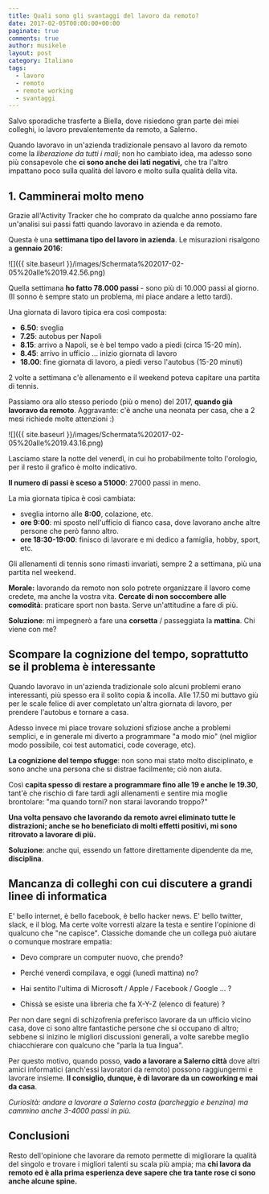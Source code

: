 ```yaml
---
title: Quali sono gli svantaggi del lavoro da remoto?
date: 2017-02-05T00:00:00+00:00
paginate: true
comments: true
author: musikele
layout: post
category: Italiano
tags:
  - lavoro
  - remoto
  - remote working
  - svantaggi
---
```

Salvo sporadiche trasferte a Biella, dove risiedono gran parte dei miei colleghi, io lavoro prevalentemente da remoto, a Salerno.

Quando lavoravo in un'azienda tradizionale pensavo al lavoro da remoto come la _liberazione da tutti i mali_; non ho cambiato idea, ma adesso sono più consapevole che **ci sono anche dei lati negativi,** che tra l'altro impattano poco sulla qualità del lavoro e molto sulla qualità della vita.

## 1. Camminerai molto meno

Grazie all'Activity Tracker che ho comprato da qualche anno possiamo fare un'analisi sui passi fatti quando lavoravo in azienda e da remoto.

Questa è una **settimana tipo del lavoro in azienda**. Le misurazioni risalgono a **gennaio 2016**:

![]({{ site.baseurl }}/images/Schermata%202017-02-05%20alle%2019.42.56.png)

Quella settimana **ho fatto 78.000 passi** - sono più di 10.000 passi al giorno. (Il sonno è sempre stato un problema, mi piace andare a letto tardi).

Una giornata di lavoro tipica era così composta:

* **6.50**: sveglia
* **7.25**: autobus per Napoli
* **8.15**: arrivo a Napoli, se è bel tempo vado a piedi (circa 15-20 min).
* **8.45**: arrivo in ufficio ... inizio giornata di lavoro
* **18.00**: fine giornata di lavoro, a piedi verso l'autobus (15-20 minuti)

2 volte a settimana c'è allenamento e il weekend poteva capitare una partita di tennis.

Passiamo ora allo stesso periodo (più o meno) del 2017, **quando già lavoravo da remoto**. Aggravante: c'è anche una neonata per casa, che a 2 mesi richiede molte attenzioni :)

![]({{ site.baseurl }}/images/Schermata%202017-02-05%20alle%2019.43.16.png)

Lasciamo stare la notte del venerdì, in cui ho probabilmente tolto l'orologio, per il resto il grafico è molto indicativo.

**Il numero di passi è sceso a 51000**: 27000 passi in meno.

La mia giornata tipica è così cambiata:

* sveglia intorno alle **8:00**, colazione, etc.
* **ore 9:00**: mi sposto nell'ufficio di fianco casa, dove lavorano anche altre persone che però fanno altro.
* **ore 18:30-19:00**: finisco di lavorare e mi dedico a famiglia, hobby, sport, etc.

Gli allenamenti di tennis sono rimasti invariati, sempre 2 a settimana, più una partita nel weekend.

**Morale:** lavorando da remoto non solo potrete organizzare il lavoro come credete, ma anche la vostra vita. **Cercate di non soccombere alle comodità**: praticare sport non basta.  Serve un'attitudine a fare di più.

**Soluzione**: mi impegnerò a fare una **corsetta** / passeggiata la **mattina**. Chi viene con me?

## Scompare la cognizione del tempo, soprattutto se il problema è interessante

Quando lavoravo in un'azienda tradizionale solo alcuni problemi erano interessanti, più spesso era il solito copia & incolla. Alle 17.50 mi buttavo giù per le scale felice di aver completato un'altra giornata di lavoro, per prendere l'autobus e tornare a casa.

Adesso invece mi piace trovare soluzioni sfiziose anche a problemi semplici, e in generale mi diverto a programmare "a modo mio" (nel miglior modo possibile, coi test automatici, code coverage, etc).

**La cognizione del tempo sfugge**: non sono mai stato molto disciplinato, e sono anche una persona che si distrae facilmente; ciò non aiuta.

Così **capita spesso di restare a programmare fino alle 19 e anche le 19.30**, tant'è che rischio di fare tardi agli allenamenti e sentire mia moglie brontolare: "ma quando torni? non starai lavorando troppo?"

**Una volta pensavo che lavorando da remoto avrei eliminato tutte le distrazioni; anche se ho beneficiato di molti effetti positivi, mi sono ritrovato a lavorare di più.**

**Soluzione**: anche qui, essendo un fattore direttamente dipendente da me, **disciplina**.

## Mancanza di colleghi con cui discutere a grandi linee di informatica

E' bello internet, è bello facebook, è bello hacker news. E' bello twitter, slack, e il blog. Ma certe volte vorresti alzare la testa e sentire l'opinione di qualcuno che "ne capisce". Classiche domande che un collega può aiutare o comunque mostrare empatia:

* Devo comprare un computer nuovo, che prendo?

* Perché venerdì compilava, e oggi (lunedì mattina) no?

* Hai sentito l'ultima di Microsoft / Apple / Facebook / Google ... ?

* Chissà se esiste una libreria che fa X-Y-Z (elenco di feature) ?

Per non dare segni di schizofrenia preferisco lavorare da un ufficio vicino casa, dove ci sono altre fantastiche persone che si occupano di altro; sebbene si inizino le migliori discussioni generali, a volte sarebbe meglio chiacchierare con qualcuno che "parla la tua lingua".

Per questo motivo, quando posso, **vado a lavorare a Salerno città** dove altri amici informatici (anch'essi lavoratori da remoto) possono raggiungermi e lavorare insieme. **Il consiglio, dunque, è di lavorare da un coworking e mai da casa**.

_Curiosità: andare a lavorare a Salerno costa (parcheggio e benzina) ma cammino anche 3-4000 passi in più._

## Conclusioni

Resto dell'opinione che lavorare da remoto permette di migliorare la qualità del singolo e trovare i migliori talenti su scala più ampia; ma **chi lavora da remoto ed è alla prima esperienza deve sapere che tra tante rose ci sono anche alcune spine.**
